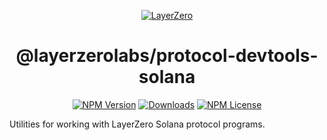 <p align="center">
  <a href="https://layerzero.network">
    <img alt="LayerZero" style="max-width: 500px" src="https://d3a2dpnnrypp5h.cloudfront.net/bridge-app/lz.png"/>
  </a>
</p>

<h1 align="center">@layerzerolabs/protocol-devtools-solana</h1>

<!-- The badges section -->
<p align="center">
  <!-- Shields.io NPM published package version -->
  <a href="https://www.npmjs.com/package/@layerzerolabs/protocol-devtools-solana"><img alt="NPM Version" src="https://img.shields.io/npm/v/@layerzerolabs/protocol-devtools-solana"/></a>
  <!-- Shields.io NPM downloads -->
  <a href="https://www.npmjs.com/package/@layerzerolabs/protocol-devtools-solana"><img alt="Downloads" src="https://img.shields.io/npm/dm/@layerzerolabs/protocol-devtools-solana"/></a>
  <!-- Shields.io license badge -->
  <a href="https://www.npmjs.com/package/@layerzerolabs/protocol-devtools-solana"><img alt="NPM License" src="https://img.shields.io/npm/l/@layerzerolabs/protocol-devtools-solana"/></a>
</p>

Utilities for working with LayerZero Solana protocol programs.
